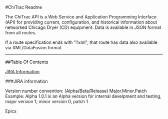 #ChiTrac Readme

The ChiTrac API is a Web Service and Application Programming Interface (API) for providing current, configuration, and historical information about networked Chicago Dryer (CD) equipment. Data is available in JSON format from all routes.

If a route specification ends with "?xml", that route has data also available via XML/DataFusion format.

---

##Table Of Contents

[JIRA Information](#jira-information)

###JIRA information

Version number convention: (Alpha/Beta/Release) Major.Minor.Patch
Example: Alpha 1.0.1 is an Alpha version for internal develpment and testing, major version 1, minor version 0, patch 1

Epics 
